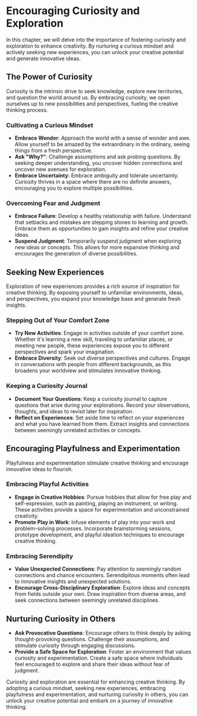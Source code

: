 Encouraging Curiosity and Exploration
==============================================

In this chapter, we will delve into the importance of fostering curiosity and exploration to enhance creativity. By nurturing a curious mindset and actively seeking new experiences, you can unlock your creative potential and generate innovative ideas.

The Power of Curiosity
----------------------

Curiosity is the intrinsic drive to seek knowledge, explore new territories, and question the world around us. By embracing curiosity, we open ourselves up to new possibilities and perspectives, fueling the creative thinking process.

### Cultivating a Curious Mindset

* **Embrace Wonder**: Approach the world with a sense of wonder and awe. Allow yourself to be amazed by the extraordinary in the ordinary, seeing things from a fresh perspective.
* **Ask "Why?"**: Challenge assumptions and ask probing questions. By seeking deeper understanding, you uncover hidden connections and uncover new avenues for exploration.
* **Embrace Uncertainty**: Embrace ambiguity and tolerate uncertainty. Curiosity thrives in a space where there are no definite answers, encouraging you to explore multiple possibilities.

### Overcoming Fear and Judgment

* **Embrace Failure**: Develop a healthy relationship with failure. Understand that setbacks and mistakes are stepping stones to learning and growth. Embrace them as opportunities to gain insights and refine your creative ideas.
* **Suspend Judgment**: Temporarily suspend judgment when exploring new ideas or concepts. This allows for more expansive thinking and encourages the generation of diverse possibilities.

Seeking New Experiences
-----------------------

Exploration of new experiences provides a rich source of inspiration for creative thinking. By exposing yourself to unfamiliar environments, ideas, and perspectives, you expand your knowledge base and generate fresh insights.

### Stepping Out of Your Comfort Zone

* **Try New Activities**: Engage in activities outside of your comfort zone. Whether it's learning a new skill, traveling to unfamiliar places, or meeting new people, these experiences expose you to different perspectives and spark your imagination.
* **Embrace Diversity**: Seek out diverse perspectives and cultures. Engage in conversations with people from different backgrounds, as this broadens your worldview and stimulates innovative thinking.

### Keeping a Curiosity Journal

* **Document Your Questions**: Keep a curiosity journal to capture questions that arise during your explorations. Record your observations, thoughts, and ideas to revisit later for inspiration.
* **Reflect on Experiences**: Set aside time to reflect on your experiences and what you have learned from them. Extract insights and connections between seemingly unrelated activities or concepts.

Encouraging Playfulness and Experimentation
-------------------------------------------

Playfulness and experimentation stimulate creative thinking and encourage innovative ideas to flourish.

### Embracing Playful Activities

* **Engage in Creative Hobbies**: Pursue hobbies that allow for free play and self-expression, such as painting, playing an instrument, or writing. These activities provide a space for experimentation and unconstrained creativity.
* **Promote Play in Work**: Infuse elements of play into your work and problem-solving processes. Incorporate brainstorming sessions, prototype development, and playful ideation techniques to encourage creative thinking.

### Embracing Serendipity

* **Value Unexpected Connections**: Pay attention to seemingly random connections and chance encounters. Serendipitous moments often lead to innovative insights and unexpected solutions.
* **Encourage Cross-Disciplinary Exploration**: Explore ideas and concepts from fields outside your own. Draw inspiration from diverse areas, and seek connections between seemingly unrelated disciplines.

Nurturing Curiosity in Others
-----------------------------

* **Ask Provocative Questions**: Encourage others to think deeply by asking thought-provoking questions. Challenge their assumptions, and stimulate curiosity through engaging discussions.
* **Provide a Safe Space for Exploration**: Foster an environment that values curiosity and experimentation. Create a safe space where individuals feel encouraged to explore and share their ideas without fear of judgment.

Curiosity and exploration are essential for enhancing creative thinking. By adopting a curious mindset, seeking new experiences, embracing playfulness and experimentation, and nurturing curiosity in others, you can unlock your creative potential and embark on a journey of innovative thinking.

